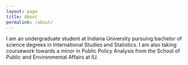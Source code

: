 ```yaml
---
layout: page
title: About
permalink: /about/
---
```


I am an undergraduate student at Indiana University pursuing bachelor of science degrees in International Studies and Statistics. I am also taking coursework towards a minor in Public Policy Analysis from the School of Public and Environmental Affairs at IU.
